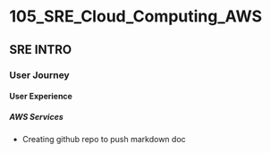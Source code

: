 # 105_SRE_Cloud_Computing_AWS
## SRE INTRO
### User Journey
#### User Experience
##### AWS Services
- Creating github repo to push markdown doc